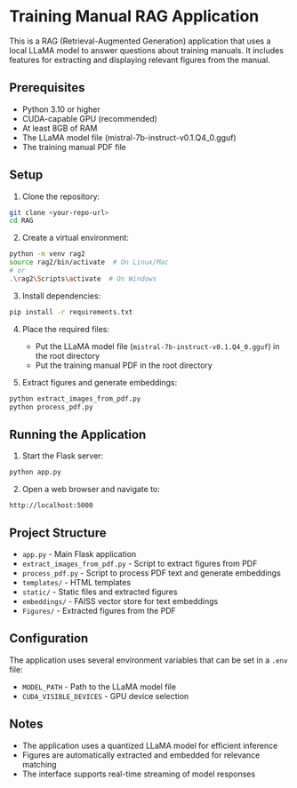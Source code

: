 # Training Manual RAG Application

This is a RAG (Retrieval-Augmented Generation) application that uses a local LLaMA model to answer questions about training manuals. It includes features for extracting and displaying relevant figures from the manual.

## Prerequisites

- Python 3.10 or higher
- CUDA-capable GPU (recommended)
- At least 8GB of RAM
- The LLaMA model file (mistral-7b-instruct-v0.1.Q4_0.gguf)
- The training manual PDF file

## Setup

1. Clone the repository:
```bash
git clone <your-repo-url>
cd RAG
```

2. Create a virtual environment:
```bash
python -m venv rag2
source rag2/bin/activate  # On Linux/Mac
# or
.\rag2\Scripts\activate  # On Windows
```

3. Install dependencies:
```bash
pip install -r requirements.txt
```

4. Place the required files:
   - Put the LLaMA model file (`mistral-7b-instruct-v0.1.Q4_0.gguf`) in the root directory
   - Put the training manual PDF in the root directory

5. Extract figures and generate embeddings:
```bash
python extract_images_from_pdf.py
python process_pdf.py
```

## Running the Application

1. Start the Flask server:
```bash
python app.py
```

2. Open a web browser and navigate to:
```
http://localhost:5000
```

## Project Structure

- `app.py` - Main Flask application
- `extract_images_from_pdf.py` - Script to extract figures from PDF
- `process_pdf.py` - Script to process PDF text and generate embeddings
- `templates/` - HTML templates
- `static/` - Static files and extracted figures
- `embeddings/` - FAISS vector store for text embeddings
- `Figures/` - Extracted figures from the PDF

## Configuration

The application uses several environment variables that can be set in a `.env` file:
- `MODEL_PATH` - Path to the LLaMA model file
- `CUDA_VISIBLE_DEVICES` - GPU device selection

## Notes

- The application uses a quantized LLaMA model for efficient inference
- Figures are automatically extracted and embedded for relevance matching
- The interface supports real-time streaming of model responses 